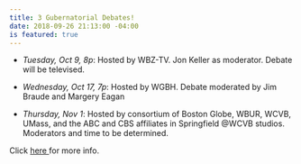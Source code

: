 ```yaml
---
title: 3 Gubernatorial Debates!
date: 2018-09-26 21:13:00 -04:00
is featured: true
---
```




* *Tuesday, Oct 9, 8p*: Hosted by WBZ-TV. Jon Keller as moderator.  Debate will be televised.

* *Wednesday, Oct 17, 7p*:  Hosted by WGBH. Debate moderated by Jim Braude and Margery Eagan

* *Thursday, Nov 1*: Hosted by consortium of Boston Globe, WBUR, WCVB, UMass, and the ABC and CBS affiliates in Springfield @WCVB studios. Moderators and time to be determined.

Click [here ](https://www.metrowestdailynews.com/news/20180925/first-governor-debate-planned-for-oct-9)for more info.